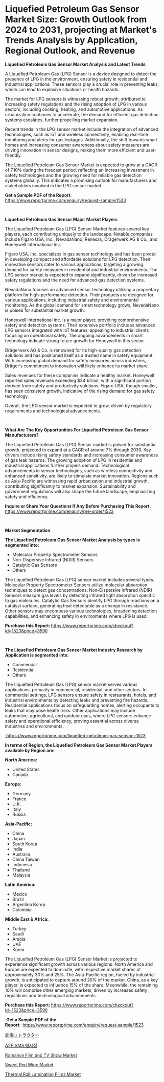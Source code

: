 <p><h1>Liquefied Petroleum Gas Sensor Market Size: Growth Outlook from 2024 to 2031, projecting at Market's Trends Analysis by Application, Regional Outlook, and Revenue</h1></p><p><strong>Liquefied Petroleum Gas Sensor Market Analysis and Latest Trends</strong></p>
<p><p>A Liquefied Petroleum Gas (LPG) Sensor is a device designed to detect the presence of LPG in the environment, ensuring safety in residential and industrial applications. These sensors play a crucial role in preventing leaks, which can lead to explosive situations or health hazards.</p><p>The market for LPG sensors is witnessing robust growth, attributed to increasing safety regulations and the rising adoption of LPG in various sectors, including cooking, heating, and automotive applications. As urbanization continues to accelerate, the demand for efficient gas detection systems escalates, further propelling market expansion.</p><p>Recent trends in the LPG sensor market include the integration of advanced technologies, such as IoT and wireless connectivity, enabling real-time monitoring and alerts for gas leakages. Additionally, the shift towards smart homes and increasing consumer awareness about safety measures are driving innovation in sensor designs, making them more efficient and user-friendly.</p><p>The Liquefied Petroleum Gas Sensor Market is expected to grow at a CAGR of 7.10% during the forecast period, reflecting an increasing investment in safety technologies and the growing need for reliable gas detection systems globally. This indicates a promising outlook for manufacturers and stakeholders involved in the LPG sensor market.</p></p>
<p><strong>Get a Sample PDF of the Report:&nbsp;</strong> <a href="https://www.reportprime.com/enquiry/request-sample/1523">https://www.reportprime.com/enquiry/request-sample/1523</a></p>
<p>&nbsp;</p>
<p><strong>Liquefied Petroleum Gas Sensor Major Market Players</strong></p>
<p><p>The Liquefied Petroleum Gas (LPG) Sensor Market features several key players, each contributing uniquely to the landscape. Notable companies include Figaro USA, Inc., NevadaNano, Renesas, Drägerwerk AG & Co., and Honeywell International Inc.</p><p>Figaro USA, Inc. specializes in gas sensor technology and has been pivotal in developing compact and affordable solutions for LPG detection. Their innovative sensors cater to various applications, targeting a growing demand for safety measures in residential and industrial environments. The LPG sensor market is expected to expand significantly, driven by increased safety regulations and the need for advanced gas detection systems.</p><p>NevadaNano focuses on advanced sensor technology utilizing a proprietary platform for high-performance detection. Their products are designed for various applications, including industrial safety and environmental monitoring. As the global demand for smart technology grows, NevadaNano is poised for substantial market growth.</p><p>Honeywell International Inc. is a major player, providing comprehensive safety and detection systems. Their extensive portfolio includes advanced LPG sensors integrated with IoT features, appealing to industrial clients focusing on operational safety. The ongoing advancements in smart technology indicate strong future growth for Honeywell in this sector.</p><p>Drägerwerk AG & Co. is renowned for its high-quality gas detection solutions and has positioned itself as a trusted name in safety equipment. With increasing global demand for safety measures across industries, Dräger's commitment to innovation will likely enhance its market share.</p><p>Sales revenues for these companies indicate a healthy market. Honeywell reported sales revenues exceeding $34 billion, with a significant portion derived from safety and productivity solutions. Figaro USA, though smaller, has seen consistent growth, indicative of the rising demand for gas safety technology.</p><p>Overall, the LPG sensor market is expected to grow, driven by regulatory requirements and technological advancements.</p></p>
<p>&nbsp;</p>
<p><strong>What Are The Key Opportunities For Liquefied Petroleum Gas Sensor Manufacturers?</strong></p>
<p><p>The Liquefied Petroleum Gas (LPG) Sensor market is poised for substantial growth, projected to expand at a CAGR of around 7% through 2030. Key drivers include rising safety standards and increasing consumer awareness of gas leak hazards. The growing adoption of LPG in residential and industrial applications further propels demand. Technological advancements in sensor technologies, such as wireless connectivity and enhanced sensitivity, are likely to stimulate market innovation. Regions such as Asia-Pacific are witnessing rapid urbanization and industrial growth, contributing significantly to market expansion. Sustainability and government regulations will also shape the future landscape, emphasizing safety and efficiency.</p></p>
<p><strong>Inquire or Share Your Questions If Any Before Purchasing This Report:</strong> <a href="https://www.reportprime.com/enquiry/pre-order/1523">https://www.reportprime.com/enquiry/pre-order/1523</a></p>
<p>&nbsp;</p>
<p><strong>Market Segmentation</strong></p>
<p><strong>The Liquefied Petroleum Gas Sensor Market Analysis by types is segmented into:</strong></p>
<p><ul><li>Molecular Property Spectrometer Sensors</li><li>Non-Dispersive Infrared (NDIR) Sensors</li><li>Catalytic Gas Sensors</li><li>Others</li></ul></p>
<p><p>The Liquefied Petroleum Gas (LPG) sensor market includes several types. Molecular Property Spectrometer Sensors utilize molecular absorption techniques to detect gas concentrations. Non-Dispersive Infrared (NDIR) Sensors measure gas levels by detecting infrared light absorption specific to gas molecules. Catalytic Gas Sensors identify LPG through reactions on a catalyst surface, generating heat detectable as a change in resistance. Other sensors may encompass various technologies, broadening detection capabilities, and enhancing safety in environments where LPG is used.</p></p>
<p><strong>Purchase this Report:&nbsp;</strong><a href="https://www.reportprime.com/checkout?id=1523&price=3590">https://www.reportprime.com/checkout?id=1523&price=3590</a></p>
<p>&nbsp;</p>
<p><strong>The Liquefied Petroleum Gas Sensor Market Industry Research by Application is segmented into:</strong></p>
<p><ul><li>Commercial</li><li>Residential</li><li>Others</li></ul></p>
<p><p>The Liquefied Petroleum Gas (LPG) sensor market serves various applications, primarily in commercial, residential, and other sectors. In commercial settings, LPG sensors ensure safety in restaurants, hotels, and industrial environments by detecting leaks and preventing fire hazards. Residential applications focus on safeguarding homes, alerting occupants to leaks that may pose health risks. Other applications may include automotive, agricultural, and outdoor uses, where LPG sensors enhance safety and operational efficiency, proving essential across diverse industries and environments.</p></p>
<p><a href="https://www.reportprime.com/liquefied-petroleum-gas-sensor-r1523">&nbsp;https://www.reportprime.com/liquefied-petroleum-gas-sensor-r1523</a></p>
<p><strong>In terms of Region, the Liquefied Petroleum Gas Sensor Market Players available by Region are:</strong></p>
<p>
    <p> <strong> North America: </strong>
        <ul>
            <li>United States</li>
            <li>Canada</li>
        </ul>
        </p> 
    <p> <strong> Europe: </strong>
        <ul>
            <li>Germany</li>
            <li>France</li>
            <li>U.K.</li>
            <li>Italy</li>
            <li>Russia</li>
        </ul>
        </p> 
    <p> <strong> Asia-Pacific: </strong>
        <ul>
            <li>China</li>
            <li>Japan</li>
            <li>South Korea</li>
            <li>India</li>
            <li>Australia</li>
            <li>China Taiwan</li>
            <li>Indonesia</li>
            <li>Thailand</li>
            <li>Malaysia</li>
        </ul>
        </p> 
    <p> <strong> Latin America: </strong>
        <ul>
            <li>Mexico</li>
            <li>Brazil</li>
            <li>Argentina Korea</li>
            <li>Colombia</li>
        </ul>
        </p> 
    <p> <strong> Middle East & Africa: </strong>
        <ul>
            <li>Turkey</li>
            <li>Saudi</li>
            <li>Arabia</li>
            <li>UAE</li>
            <li>Korea</li>
        </ul>
    </p>
    </p>
<p><p>The Liquefied Petroleum Gas (LPG) Sensor Market is projected to experience significant growth across various regions. North America and Europe are expected to dominate, with respective market shares of approximately 30% and 25%. The Asia-Pacific region, fueled by industrial growth, is anticipated to capture around 20% of the market. China, as a key player, is expected to influence 15% of the share. Meanwhile, the remaining 10% will comprise other emerging markets, driven by increased safety regulations and technological advancements.</p></p>
<p><strong>Purchase this Report: </strong><a href="https://www.reportprime.com/checkout?id=1523&price=3590">https://www.reportprime.com/checkout?id=1523&price=3590</a></p>
<p>&nbsp;<strong>Get a Sample PDF of the Report:&nbsp;&nbsp;</strong><a href="https://www.reportprime.com/enquiry/request-sample/1523">https://www.reportprime.com/enquiry/request-sample/1523</a></p>
<p><strong></strong></p>
<p><p><a href="https://medium.com/@oswaldheman9gu/%E5%B8%82%E5%A0%B4%E3%81%AE%E6%B4%9E%E5%AF%9F-%E3%82%B0%E3%83%AD%E3%83%BC%E3%83%90%E3%83%AB%E5%89%B5%E5%82%B7%E3%83%AA%E3%83%88%E3%83%A9%E3%82%AF%E3%82%BF%E3%83%BC%E5%B8%82%E5%A0%B4%E3%81%AE%E4%BA%88%E6%B8%AC%E3%81%A8%E3%82%A4%E3%83%8E%E3%83%99%E3%83%BC%E3%82%B7%E3%83%A7%E3%83%B3%E3%81%AE%E3%83%88%E3%83%AC%E3%83%B3%E3%83%89-2024%E5%B9%B4-2031%E5%B9%B4-9b292ea07ea5">創傷リトラクター</a></p><p><a href="https://medium.com/@gabrielblanda5656/a2p-sms-%EB%A9%94%EC%8B%9C%EC%A7%95-%EC%8B%9C%EC%9E%A5-%EC%82%B0%EC%97%85-%EA%B2%BD%EA%B4%80-%EC%84%B1%EC%9E%A5-%EA%B2%BD%EB%A1%9C-%EB%B0%8F-%EA%B8%80%EB%A1%9C%EB%B2%8C-%EC%8B%9C%EC%9E%A5-d1dcfc2927c3">A2P SMS 메시징</a></p><p><a href="https://medium.com/@williambatz78/strategic-market-insights-into-the-global-romance-film-and-tv-show-market-2024-2031-ba97b022e6e8">Romance Film and TV Show Market</a></p><p><a href="https://www.linkedin.com/pulse/what-growth-opportunities-challenges-sweet-red-wine-market-athenaur-ieoaf?trackingId=NYfX10N0TYqMxITLJ0MdHg%3D%3D">Sweet Red Wine Market</a></p><p><a href="https://issuu.com/reportprime-2/docs/thermal-roll-laminating-films-marke_8ad0e9944183fc">Thermal Roll Laminating Films Market</a></p></p>